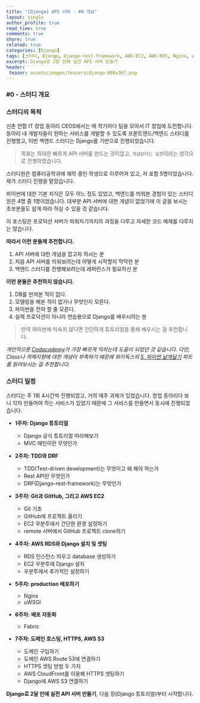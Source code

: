 ```yaml
---
title: "[Django] API 서버 - #0 개요"
layout: single
author_profile: true
read_time: true
comments: true
share: true
related: true
categories: [Django]
tags: [스터디, Django, Django-rest-framework, AWS-EC2, AWS-RDS, Nginx, uWSGI, Fabric, AWS-CloudFront, 백엔드, API, Restful, ubuntu]
excerpt: Django로 2달 만에 실전 API 서버 만들기 
header:
 teaser: assets/images/teasers/django-808x367.png
---
```


### #0 - 스터디 개요

### 스터디의 목적

신촌 연합 IT 창업 동아리 CEOS에서는 매 학기마다 팀을 모아서 IT 창업에 도전합니다. 동아리 내 개발자들이 원하는 서비스를 개발할 수 있도록 프론트엔드/백엔드 스터디를 진행했고, 이번 백엔드 스터디는 Django를 기반으로 진행되었습니다.

>목표는 최대한 빠르게 API 서버를 만드는 것이었고, `개념보다는 실전`이라는 생각으로 진행하였습니다.

스터디원은 컴퓨터공학과에 재학 중인 학생으로 이루어져 있고, 저 포함 5명이었습니다. 제가 스터디 진행을 맡았습니다.

파이썬에 대한 기본 지식은 모두 어느 정도 있었고, 백엔드를 띄워본 경험이 있는 스터디원은 4명 중 1명이었습니다. 대부분 API 서버에 대한 개념이 없었기에 이 글을 보시는 초보분들도 쉽게 따라 하실 수 있을 것 같습니다.

이 포스팅은 프로덕션 서버가 띄워지기까지의 과정을 다루고 자세한 코드 예제를 다루지는 않습니다.

**따라서 이런 분들께 추천합니다.**
1. API 서버에 대한 개념을 잡고자 하시는 분
2. 처음 API 서버를 띄워보려는데 어떻게 시작할지 막막한 분
3. 백엔드 스터디를 진행해보려는데 레퍼런스가 필요하신 분

**이런 분들은 추천하지 않습니다.**
1. DB를 만져본 적이 없다.
2. 모델링을 해본 적이 없거나 무엇인지 모른다.
3. 파이썬을 전혀 할 줄 모른다.
4. 실제 프로덕션이 아니라 연습용으로 Django를 배우시려는 분

>만약 파이썬에 익숙치 않다면 간단하게 튜토리얼을 통해 배우시는 걸 추천합니다.

_개인적으론 [Codacademy](https://www.codecademy.com/catalog/language/python)가 가장 빠르게 익히는데 도움이 되었던 것 같습니다. 다만, Class나 객체지향에 대한 개념이 부족하기 때문에 위키독스의 [5. 파이썬 날개달기](https://wikidocs.net/28) 파트를 읽어보시는 걸 추천합니다._
  

  
  
  
### 스터디 일정

스터디는 주 1회 4시간씩 진행되었고, 거의 매주 과제가 있었습니다. 창업 동아리다 보니 각자 만들어야 하는 서비스가 있었기 때문에 그 서비스를 만들면서 동시에 진행되었습니다.

- **1주차: Django 튜토리얼**
    - Django 공식 튜토리얼 따라해보기
    - MVC 패턴이란 무엇인가

- **2주차: TDD와 DRF**
    - TDD(Test-driven development)는 무엇이고 왜 해야 하는가
    - Rest API란 무엇인가
    - DRF(Django-rest-framework)는 무엇인가  

- **3주차: Git과 GitHub, 그리고 AWS EC2**
    - Git 기초
    - GitHub에 프로젝트 올리기
    - EC2 우분투에서 간단한 환경 설정하기
    - remote 서버에서 GitHub 프로젝트 clone하기
    
- **4주차: AWS RDS와 Django 설치 및 셋팅**
    - RDS 인스턴스 띄우고 database 생성하기
    - EC2 우분투에 Django 설치
    - 우분투에서 추가적인 설정하기
    
- **5주차: production 배포하기**
    - Nginx
    - uWSGI

- **6주차: 배포 자동화**
    - Fabric
    
- **7주차: 도메인 호스팅, HTTPS, AWS S3**
    - 도메인 구입하기
    - 도메인 AWS Route 53에 연결하기
    - HTTPS 셋팅 방법 두 가지
    - AWS CloudFront를 이용해 HTTPS 셋팅하기
    - Django에 AWS S3 연결하기
    

**Django로 2달 만에 실전 API 서버 만들기**, 다음 장(Django 튜토리얼)부터 시작합니다. 